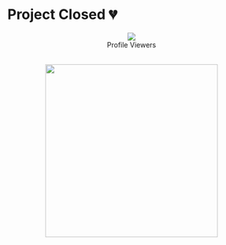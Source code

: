 # Project Closed 💔

<div align="center"><img src="https://profile-counter.glitch.me/SLTechnicalTips/count.svg" /><br>Profile Viewers</div>
 
<br>

<p align="center">
<img src="media/IMG-20211216-WA0133.png" width="350">
</p>
